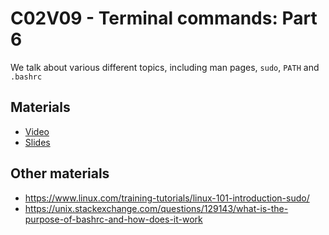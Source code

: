 # C02V09 - Terminal commands: Part 6

We talk about various different topics, including man pages, `sudo`, `PATH` and `.bashrc`

## Materials

* [Video](https://youtu.be/cV8E2BrCF9k)
* [Slides](https://docs.google.com/presentation/d/11ESxwQ8p6zEES-LHSFcM1wDq8xeCl1Z5wIn4OpnNqt8/edit?usp=sharing)

## Other materials

* <https://www.linux.com/training-tutorials/linux-101-introduction-sudo/>
* <https://unix.stackexchange.com/questions/129143/what-is-the-purpose-of-bashrc-and-how-does-it-work>
